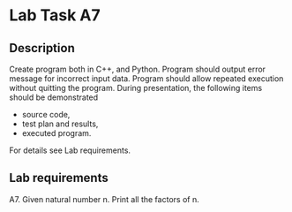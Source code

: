 # Lab Task A7

## Description

Create program both in C++, and Python. 
Program should output error message for incorrect input data. 
Program should allow repeated execution without quitting the program. 
During presentation, the following items should be demonstrated
 - source code,
 - test plan and results,
 - executed program.
 
For details see Lab requirements.

## Lab requirements 

A7. Given natural number n. Print all the factors of n.
